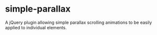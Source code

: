simple-parallax
===============

A jQuery plugin allowing simple parallax scrolling animations to be easily applied to individual elements.
